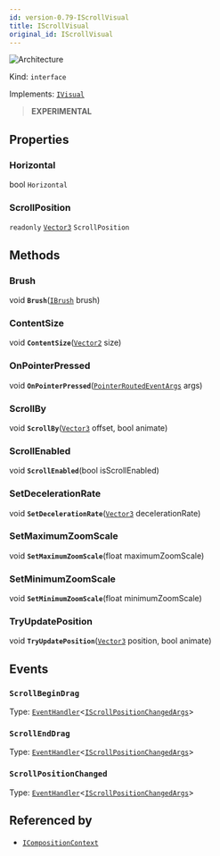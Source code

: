```yaml
---
id: version-0.79-IScrollVisual
title: IScrollVisual
original_id: IScrollVisual
---
```


![Architecture](https://img.shields.io/badge/architecture-new_only-blue)

Kind: `interface`

Implements: [`IVisual`](IVisual)

> **EXPERIMENTAL**

## Properties
### Horizontal
 bool `Horizontal`

### ScrollPosition
`readonly`  [`Vector3`](https://docs.microsoft.com/uwp/api/Windows.Foundation.Numerics.Vector3) `ScrollPosition`

## Methods
### Brush
void **`Brush`**([`IBrush`](IBrush) brush)

### ContentSize
void **`ContentSize`**([`Vector2`](https://docs.microsoft.com/uwp/api/Windows.Foundation.Numerics.Vector2) size)

### OnPointerPressed
void **`OnPointerPressed`**([`PointerRoutedEventArgs`](PointerRoutedEventArgs) args)

### ScrollBy
void **`ScrollBy`**([`Vector3`](https://docs.microsoft.com/uwp/api/Windows.Foundation.Numerics.Vector3) offset, bool animate)

### ScrollEnabled
void **`ScrollEnabled`**(bool isScrollEnabled)

### SetDecelerationRate
void **`SetDecelerationRate`**([`Vector3`](https://docs.microsoft.com/uwp/api/Windows.Foundation.Numerics.Vector3) decelerationRate)

### SetMaximumZoomScale
void **`SetMaximumZoomScale`**(float maximumZoomScale)

### SetMinimumZoomScale
void **`SetMinimumZoomScale`**(float minimumZoomScale)

### TryUpdatePosition
void **`TryUpdatePosition`**([`Vector3`](https://docs.microsoft.com/uwp/api/Windows.Foundation.Numerics.Vector3) position, bool animate)

## Events
### `ScrollBeginDrag`
Type: [`EventHandler`](https://docs.microsoft.com/uwp/api/Windows.Foundation.EventHandler-1)<[`IScrollPositionChangedArgs`](IScrollPositionChangedArgs)>
### `ScrollEndDrag`
Type: [`EventHandler`](https://docs.microsoft.com/uwp/api/Windows.Foundation.EventHandler-1)<[`IScrollPositionChangedArgs`](IScrollPositionChangedArgs)>
### `ScrollPositionChanged`
Type: [`EventHandler`](https://docs.microsoft.com/uwp/api/Windows.Foundation.EventHandler-1)<[`IScrollPositionChangedArgs`](IScrollPositionChangedArgs)>

## Referenced by
- [`ICompositionContext`](ICompositionContext)
